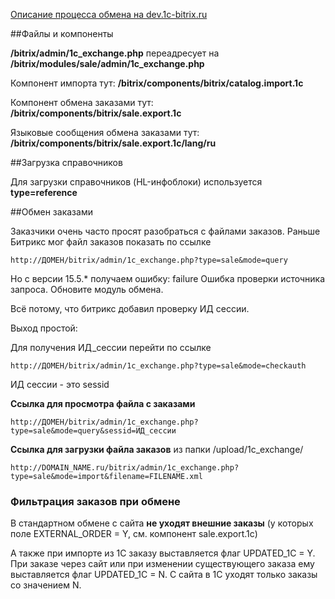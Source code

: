 [Описание процесса обмена на dev.1c-bitrix.ru](http://dev.1c-bitrix.ru/api_help/sale/algorithms/data_2_site.php)

##Файлы и компоненты

**/bitrix/admin/1c_exchange.php** переадресует на **/bitrix/modules/sale/admin/1c_exchange.php**

Компонент импорта тут: **/bitrix/components/bitrix/catalog.import.1c**

Компонент обмена заказами тут: **/bitrix/components/bitrix/sale.export.1c**

Языковые сообщения обмена заказами тут: **/bitrix/components/bitrix/sale.export.1c/lang/ru**


##Загрузка справочников

Для загрузки справочников (HL-инфоблоки) используется **type=reference**


##Обмен заказами

Заказчики очень часто просят разобраться с файлами заказов. Раньше Битрикс мог файл заказов показать по ссылке 
```
http://ДОМЕН/bitrix/admin/1c_exchange.php?type=sale&mode=query
```
Но с версии 15.5.* получаем ошибку: failure Ошибка проверки источника запроса. Обновите модуль обмена.

Всё потому, что битрикс добавил проверку ИД сессии.

Выход простой:

Для получения ИД_сессии перейти по ссылке
```
http://ДОМЕН/bitrix/admin/1c_exchange.php?type=sale&mode=checkauth
```
ИД сессии - это sessid

**Ссылка для просмотра файла с заказами**
```
http://ДОМЕН/bitrix/admin/1c_exchange.php?type=sale&mode=query&sessid=ИД_сессии
```

**Ссылка для загрузки файла заказов** из папки /upload/1c_exchange/
```
http://DOMAIN_NAME.ru/bitrix/admin/1c_exchange.php?type=sale&mode=import&filename=FILENAME.xml
```

### Фильтрация заказов при обмене

В стандартном обмене с сайта **не уходят внешние заказы** (у которых поле EXTERNAL_ORDER = Y, см. компонент sale.export.1c)

А также при импорте из 1С заказу выставляется флаг UPDATED_1C = Y. При заказе через сайт или при изменении существующего заказа ему выставляется флаг UPDATED_1C = N. C сайта в 1С уходят только заказы со значением N.